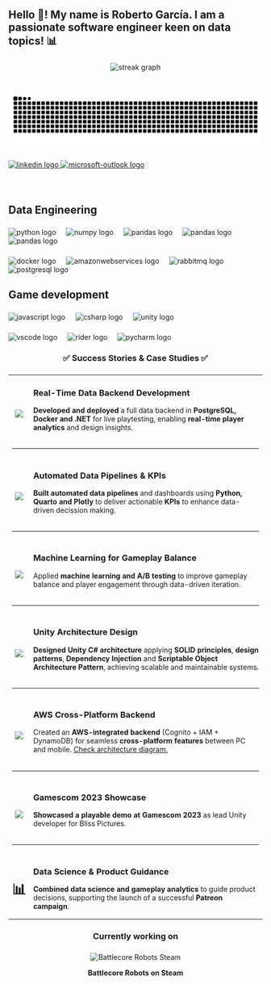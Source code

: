 <h2 align="left">Hello 👋! My name is Roberto García. I am a passionate software engineer keen on data topics! 📊</h2>

###

<div align="center">
  <img src="https://streak-stats.demolab.com?user=drowlerd&locale=en&mode=weekly&theme=dracula&hide_border=false&border_radius=5&date_format=M%20j%5B,%20Y%5D" height="150" alt="streak graph"  />
</div>

###

<br clear="both">

<img src="https://raw.githubusercontent.com/drowlerd/drowlerd/output/snake.svg" alt="Snake animation" />

###

<div align="left">
  <a href="https://www.linkedin.com/in/roberto-garcia-martin/" target="_blank">
    <img src="https://img.shields.io/static/v1?message=LinkedIn&logo=linkedin&label=&color=0077B5&logoColor=white&labelColor=&style=for-the-badge" height="35" alt="linkedin logo"  />
  </a>
  <a href="mailto:roberto.garcia.martin@outlook.com" target="_blank">
    <img src="https://img.shields.io/static/v1?message=Outlook&logo=microsoft-outlook&label=&color=0078D4&logoColor=white&labelColor=&style=for-the-badge" height="35" alt="microsoft-outlook logo"  />
  </a>
</div>

###

<br clear="both">

<h2 align="left">Data Engineering</h2>

###

<div align="left">
  <img src="https://cdn.jsdelivr.net/gh/devicons/devicon/icons/python/python-original.svg" height="40" alt="python logo"  />
  <img width="12" />
  <img src="https://cdn.jsdelivr.net/gh/devicons/devicon/icons/numpy/numpy-original.svg" height="40" alt="numpy logo"  />
  <img width="12" />
  <img src="https://img.shields.io/badge/pandas-150458?logo=pandas&logoColor=white&style=for-the-badge" height="40" alt="pandas logo"  />
  <img width="12" />
  <img src="https://quarto.org/quarto-dark-bg.jpeg" height="40" alt="pandas logo"  />
  <img width="12" />
  <img src="https://plotly-marketing-website-2.cdn.prismic.io/plotly-marketing-website-2/Z7eNlZ7c43Q3gCJw_Plotly-Logo-White.svg" height="40" alt="pandas logo"  />
</div>

###

<div align="left">
  <img src="https://cdn.jsdelivr.net/gh/devicons/devicon/icons/docker/docker-original.svg" height="40" alt="docker logo"  />
  <img width="12" />
  <img src="https://skillicons.dev/icons?i=aws" height="40" alt="amazonwebservices logo"  />
  <img width="12" />
  <img src="https://skillicons.dev/icons?i=rabbitmq" height="40" alt="rabbitmq logo"  />
  <img width="12" />
  <img src="https://cdn.jsdelivr.net/gh/devicons/devicon/icons/postgresql/postgresql-original.svg" height="40" alt="postgresql logo"  />
</div>

###

<h2 align="left">Game development</h2>

###

<div align="left">
  <img src="https://cdn.jsdelivr.net/gh/devicons/devicon/icons/javascript/javascript-original.svg" height="40" alt="javascript logo"  />
  <img width="12" />
  <img src="https://cdn.jsdelivr.net/gh/devicons/devicon/icons/csharp/csharp-original.svg" height="40" alt="csharp logo"  />
  <img width="12" />
  <img src="https://skillicons.dev/icons?i=unity" height="40" alt="unity logo"  />
</div>

###

<div align="left">
  <img src="https://cdn.jsdelivr.net/gh/devicons/devicon/icons/vscode/vscode-original.svg" height="40" alt="vscode logo"  />
  <img width="12" />
  <img src="https://cdn.jsdelivr.net/gh/devicons/devicon/icons/rider/rider-original.svg" height="40" alt="rider logo"  />
  <img width="12" />
  <img src="https://cdn.jsdelivr.net/gh/devicons/devicon/icons/pycharm/pycharm-original.svg" height="40" alt="pycharm logo"  />
</div>

###

<h3 align="center">✅ Success Stories & Case Studies ✅ </h3>

###

<table width="100%">
  <tr>
    <td width="5%" align="center">
      <h1><img src="https://cdn.jsdelivr.net/gh/devicons/devicon/icons/postgresql/postgresql-original.svg" height="40"/></h1>
    </td>
    <td width="95%">
      <h3>Real-Time Data Backend Development</h3>
      <p><b>Developed and deployed</b> a full data backend in <b>PostgreSQL, Docker and .NET</b> for live playtesting, enabling <b>real-time player analytics</b> and design insights.</p>
    </td>
  </tr>
  <tr><td colspan="2"><hr></td></tr>

  <tr>
    <td width="5%" align="center">
      <h1><img src="https://images.plot.ly/logo/new-branding/plotly-logomark.png" height="40"/></h1>
    </td>
    <td width="95%">
      <h3>Automated Data Pipelines & KPIs</h3>
      <p><b>Built automated data pipelines</b> and dashboards using <b>Python, Quarto and Plotly</b> to deliver actionable <b>KPIs</b> to enhance data-driven decission making. </p>
    </td>
  </tr>
  <tr><td colspan="2"><hr></td></tr>

  <tr>
    <td width="5%" align="center">
      <h1> <img src="https://cdn.jsdelivr.net/gh/devicons/devicon/icons/python/python-original.svg" height="40"/></h1>
    </td>
    <td width="95%">
      <h3>Machine Learning for Gameplay Balance</h3>
      <p>Applied <b>machine learning and A/B testing</b> to improve gameplay balance and player engagement through data-driven iteration.</p>
    </td>
  </tr>
  <tr><td colspan="2"><hr></td></tr>

  <tr>
    <td width="5%" align="center">
      <h1><img src="https://gamedevbeginner.com/wp-content/uploads/How-to-CODE-in-Unity-Logo.png" height="40"/></h1>
    </td>
    <td width="95%">
      <h3>Unity Architecture Design</h3>
      <p><b>Designed Unity C# architecture </b> applying <b>SOLID principles</b>, <b>design patterns</b>, <b>Dependency Injection</b> and <b>Scriptable Object Architecture Pattern</b>, achieving scalable and maintainable systems.</p>
    </td>
  </tr>
  <tr><td colspan="2"><hr></td></tr>
  
  <tr>
    <td width="5%" align="center">
      <h1><img src="https://skillicons.dev/icons?i=aws" height="40"/></h1>
    </td>
    <td width="95%">
      <h3>AWS Cross-Platform Backend</h3>
      <p>Created an <b>AWS-integrated backend</b> (Cognito + IAM + DynamoDB) for seamless <b>cross-platform features</b> between PC and mobile. <a href="https://github.com/drowlerd/drowlerd/blob/main/aws_cross_platform_data_architecture.pdf"> Check architecture diagram. </p> </p>
    </td>
  </tr>
  <tr><td colspan="2"><hr></td></tr>

  <tr>
    <td width="5%" align="center">
      <h1><img src="https://www.clavecd.es/wp-content/uploads/Gamescom-2024-Icon.png" height="40"/></h1>
    </td>
    <td width="95%">
      <h3>Gamescom 2023 Showcase</h3>
      <p><b>Showcased a playable demo at Gamescom 2023</b> as lead Unity developer for Bliss Pictures.</p>
    </td>
  </tr>
  <tr><td colspan="2"><hr></td></tr>

  <tr>
    <td width="5%" align="center">
      <h1>📊</h1>
    </td>
    <td width="95%">
      <h3>Data Science & Product Guidance</h3>
      <p><b>Combined data science and gameplay analytics</b> to guide product decisions, supporting the launch of a successful <b>Patreon campaign</b>.</p>
    </td>
  </tr>
</table>

###


<h3 align="center">Currently working on</h3>

###

<div align="center">

  <a href="https://store.steampowered.com/app/2388440/Battlecore_Robots/" target="_blank">
    <div style="display:inline-block; margin: 0 20px;">
      <img height="200" src="https://shared.fastly.steamstatic.com/store_item_assets/steam/apps/2388440/header.jpg" alt="Battlecore Robots Steam" />
      <p align="center"><b>Battlecore Robots on Steam</b></p>
    </div>
  </a>

</div>

###
